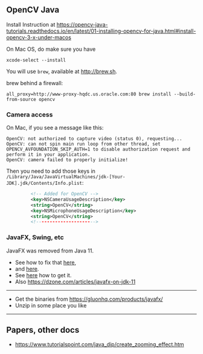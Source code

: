 ## OpenCV Java
Install Instruction at <https://opencv-java-tutorials.readthedocs.io/en/latest/01-installing-opencv-for-java.html#install-opencv-3-x-under-macos> 

On Mac OS, do make sure you have
```buildoutcfg
xcode-select --install
```
You will use `brew`, available at <http://brew.sh>.

brew behind a firewall:
```buildoutcfg
all_proxy=http://www-proxy-hqdc.us.oracle.com:80 brew install --build-from-source opencv
```

### Camera access
On Mac, if you see a message like this:
```
OpenCV: not authorized to capture video (status 0), requesting...
OpenCV: can not spin main run loop from other thread, set OPENCV_AVFOUNDATION_SKIP_AUTH=1 to disable authorization request and perform it in your application.
OpenCV: camera failed to properly initialize!
```
Then you need to add those keys in `/Library/Java/JavaVirtualMachines/jdk-[Your-JDK].jdk/Contents/Info.plist`: 
```xml
         <!-- Added for OpenCV -->
         <key>NSCameraUsageDescription</key>
         <string>OpenCV</string>
         <key>NSMicrophoneUsageDescription</key>
         <string>OpenCV</string>
         <!---------------------->
```


### JavaFX, Swing, etc
JavaFX was removed from Java 11.
- See how to fix that [here](https://www.youtube.com/watch?time_continue=157&v=WtOgoomDewo&feature=emb_logo),
- and [here](https://openjfx.io/openjfx-docs/).
- See [here](https://www.infoworld.com/article/3305073/removed-from-jdk-11-javafx-11-arrives-as-a-standalone-module.html) how to get it.
- Also <https://dzone.com/articles/javafx-on-jdk-11>

---

- Get the binaries from <https://gluonhq.com/products/javafx/>
- Unzip in some place you like
---

## Papers, other docs
- <https://www.tutorialspoint.com/java_dip/create_zooming_effect.htm>
